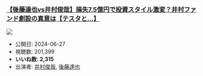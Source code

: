 ### [【後藤達也vs井村俊哉】損失7.5億円で投資スタイル激変？井村ファンド創設の真意は【テスタと…】](https://www.youtube.com/watch?v=V4PyFY3FxeA)
[![](https://img.youtube.com/vi/V4PyFY3FxeA/sddefault.jpg)](https://www.youtube.com/watch?v=V4PyFY3FxeA)
-   公開日: 2024-06-27
-   視聴数: 201,399
-   **いいね数: 2,315**
-   出演者: [井村俊哉](/rehacq_fan/people/井村俊哉 "wikilink"), [後藤達也](/rehacq_fan/people/後藤達也 "wikilink")
